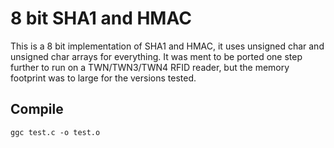 # 8 bit SHA1 and HMAC
This is a 8 bit implementation of SHA1 and HMAC, it uses unsigned char and unsigned char arrays for everything. It was ment to be ported one step further to run on a TWN/TWN3/TWN4 RFID reader, but the memory footprint was to large for the versions tested.

## Compile
```
ggc test.c -o test.o
```